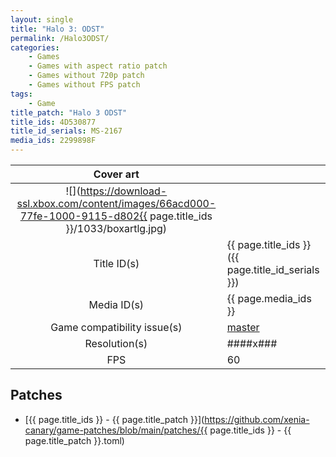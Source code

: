 ```yaml
---
layout: single
title: "Halo 3: ODST"
permalink: /Halo3ODST/
categories:
    - Games
    - Games with aspect ratio patch
    - Games without 720p patch
    - Games without FPS patch
tags:
    - Game
title_patch: "Halo 3 ODST"
title_ids: 4D530877
title_id_serials: MS-2167
media_ids: 2299898F
---
```


| Cover art                   |                                                                                        |
| :-------:                   | :-                                                                                     |
| ![](https://download-ssl.xbox.com/content/images/66acd000-77fe-1000-9115-d802{{ page.title_ids }}/1033/boxartlg.jpg) |
| Title ID(s)                 | {{ page.title_ids }} ({{ page.title_id_serials }})                                     |
| Media ID(s)                 | {{ page.media_ids }}                                                                   |
| Game compatibility issue(s) | [master](https://github.com/xenia-project/game-compatibility/issues/179)               |
| Resolution(s)               | ####x###                                                                               |
| FPS                         | 60                                                                                     |

## Patches
* [{{ page.title_ids }} - {{ page.title_patch }}](https://github.com/xenia-canary/game-patches/blob/main/patches/{{ page.title_ids }} - {{ page.title_patch }}.toml)
